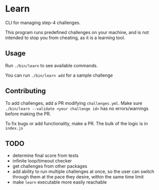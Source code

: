 # Learn
CLI for managing step-4 challenges.

This program runs predefined challenges on your machine, and is not intended to stop you from cheating, as it is a learning tool.

## Usage
Run `./bin/learn` to see available commands.

You can run `./bin/learn add` for a sample challenge

## Contributing
To add challenges, add a PR modifying `challenges.yml`. Make sure `./bin/learn --validate <your challenge id>` has no errors/warnings before making the PR.

To fix bugs or add functionality, make a PR. The bulk of the logic is in `index.js`

## TODO
- determine final score from tests
- infinite loop/timeout checker
- get challenges from other packages
- add ability to run multiple challenges at once, so the user can switch through them at the pace they desire, within the same time limit
- make `learn` executable more easily reachable
